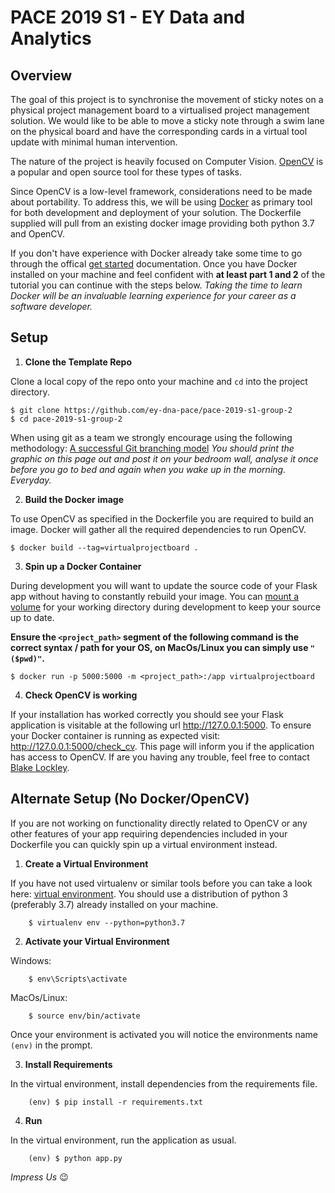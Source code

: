 # PACE 2019 S1 - EY Data and Analytics

## Overview

The goal of this project is to synchronise the movement of sticky notes on a physical project management board to a virtualised project management solution. We would like to be able to move a sticky note through a swim lane on the physical board and have the corresponding cards in a virtual tool update with minimal human intervention.

The nature of the project is heavily focused on Computer Vision. [OpenCV](https://opencv.org/) is a popular and open source tool for these types of tasks.

Since OpenCV is a low-level framework, considerations need to be made about portability. To address this, we will be using [Docker](https://www.docker.com/) as primary tool for both development and deployment of your solution. The Dockerfile supplied will pull from an existing docker image providing both python 3.7 and OpenCV.

If you don't have experience with Docker already take some time to go through the offical [get started](https://docs.docker.com/get-started/) documentation. Once you have Docker installed on your machine and feel confident with **at least part 1 and 2** of the tutorial you can continue with the steps below. _Taking the time to learn Docker will be an invaluable learning experience for your career as a software developer._

## Setup

1. **Clone the Template Repo**

Clone a local copy of the repo onto your machine and `cd` into the project directory.

    $ git clone https://github.com/ey-dna-pace/pace-2019-s1-group-2
    $ cd pace-2019-s1-group-2
    
When using git as a team we strongly encourage using the following methodology: [A successful Git branching model](https://nvie.com/posts/a-successful-git-branching-model/) _You should print the graphic on this page out and post it on your bedroom wall, analyse it once before you go to bed and again when you wake up in the morning. Everyday._

2. **Build the Docker image**

To use OpenCV as specified in the Dockerfile you are required to build an image. Docker will gather all the required dependencies to run OpenCV.

    $ docker build --tag=virtualprojectboard .
    
3. **Spin up a Docker Container**

During development you will want to update the source code of your Flask app without having to constantly rebuild your image. You can [mount a volume](https://docs.docker.com/storage/volumes/) for your working directory during development to keep your source up to date.

**Ensure the `<project_path>` segment of the following command is the correct syntax / path for your OS, on MacOs/Linux you can simply use `"($pwd)"`.**

    $ docker run -p 5000:5000 -m <project_path>:/app virtualprojectboard
    
4. **Check OpenCV is working**

If your installation has worked correctly you should see your Flask application is visitable at the following url http://127.0.0.1:5000. To ensure your Docker container is running as expected visit: http://127.0.0.1:5000/check_cv. This page will inform you if the application has access to OpenCV. If are you having any trouble, feel free to contact [Blake Lockley](mailto:blake.lockley@au.ey.com).


## Alternate Setup (No Docker/OpenCV)

If you are not working on functionality directly related to OpenCV or any other features of your app requiring dependencies included in your Dockerfile you can quickly spin up a virtual environment instead.

1. **Create a Virtual Environment** 

If you have not used virtualenv or similar tools before you can take a look here: [virtual environment](https://virtualenv.pypa.io/en/latest/). You should use a distribution of python 3 (preferably 3.7) already installed on your machine.

        $ virtualenv env --python=python3.7

2. **Activate your Virtual Environment**

Windows:
        
        $ env\Scripts\activate
        
MacOs/Linux:

        $ source env/bin/activate
        
Once your environment is activated you will notice the environments name `(env)` in the prompt.
        
3. **Install Requirements**

In the virtual environment, install dependencies from the requirements file.

        (env) $ pip install -r requirements.txt
        
4. **Run**

In the virtual environment, run the application as usual.

        (env) $ python app.py

_Impress Us_ 😉

